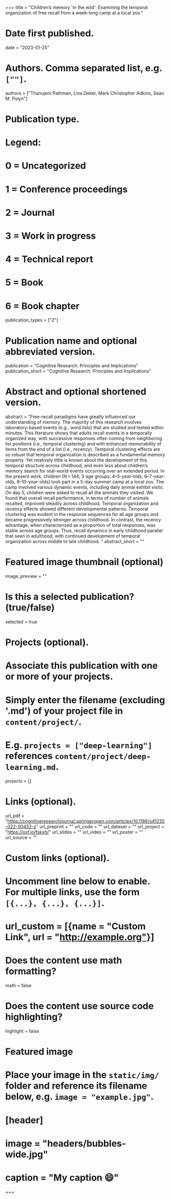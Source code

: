 +++
title = "Children’s memory 'in the wild': Examining the temporal organization of free recall from a week-long camp at a local zoo."

# Date first published.
date = "2023-01-25"

# Authors. Comma separated list, e.g. `[""]`.
authors = ["Thanujeni Pathman, Lina Deker, Mark Christopher Adkins, Sean M. Polyn"]

# Publication type.
# Legend:
# 0 = Uncategorized
# 1 = Conference proceedings
# 2 = Journal
# 3 = Work in progress
# 4 = Technical report
# 5 = Book
# 6 = Book chapter
publication_types = ["2"]

# Publication name and optional abbreviated version.
publication = "Cognitive Research: Principles and Implications"
publication_short = "Cognitive Research: Principles and Implications"

# Abstract and optional shortened version.
abstract = "Free-recall paradigms have greatly influenced our understanding of memory. The majority of this research involves laboratory-based events (e.g., word lists) that are studied and tested within minutes. This literature shows that adults recall events in a temporally organized way, with successive responses often coming from neighboring list positions (i.e., temporal clustering) and with enhanced memorability of items from the end of a list (i.e., recency). Temporal clustering effects are so robust that temporal organization is described as a fundamental memory property. Yet relatively little is known about the development of this temporal structure across childhood, and even less about children’s memory search for real-world events occurring over an extended period. In the present work, children (N = 144; 3 age groups: 4–5-year-olds, 6–7-year-olds, 8–10-year-olds) took part in a 5-day summer camp at a local zoo. The camp involved various dynamic events, including daily animal exhibit visits. On day 5, children were asked to recall all the animals they visited. We found that overall recall performance, in terms of number of animals recalled, improved steadily across childhood. Temporal organization and recency effects showed different developmental patterns. Temporal clustering was evident in the response sequences for all age groups and became progressively stronger across childhood. In contrast, the recency advantage, when characterized as a proportion of total responses, was stable across age groups. Thus, recall dynamics in early childhood parallel that seen in adulthood, with continued development of temporal organization across middle to late childhood. "
abstract_short = ""

# Featured image thumbnail (optional)
image_preview = ""

# Is this a selected publication? (true/false)
selected = true

# Projects (optional).
#   Associate this publication with one or more of your projects.
#   Simply enter the filename (excluding '.md') of your project file in `content/project/`.
#   E.g. `projects = ["deep-learning"]` references `content/project/deep-learning.md`.
projects = []

# Links (optional).
url_pdf = "https://cognitiveresearchjournal.springeropen.com/articles/10.1186/s41235-022-00452-z"
url_preprint = ""
url_code = ""
url_dataset = ""
url_project = "https://osf.io/fskxh/"
url_slides = ""
url_video = ""
url_poster = ""
url_source = ""

# Custom links (optional).
#   Uncomment line below to enable. For multiple links, use the form `[{...}, {...}, {...}]`.
# url_custom = [{name = "Custom Link", url = "http://example.org"}]

# Does the content use math formatting?
math = false

# Does the content use source code highlighting?
highlight = false

# Featured image
# Place your image in the `static/img/` folder and reference its filename below, e.g. `image = "example.jpg"`.
# [header]
# image = "headers/bubbles-wide.jpg"
# caption = "My caption 😄"

+++
